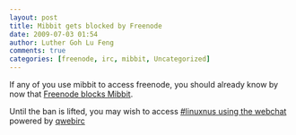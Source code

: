 ```yaml
---
layout: post
title: Mibbit gets blocked by Freenode
date: 2009-07-03 01:54
author: Luther Goh Lu Feng
comments: true
categories: [freenode, irc, mibbit, Uncategorized]
---
```

If any of you use mibbit to access freenode, you should already know by now that <a href="http://blog.freenode.net/2009/06/new-freenode-webchat-and-why-to-use-it/">Freenode blocks Mibbit</a>.

Until the ban is lifted, you may wish to access <a href="http://webchat.freenode.net/?channels=linuxnus">#linuxnus using the webchat</a> powered by <a href="http://qwebirc.org/">qwebirc</a>
